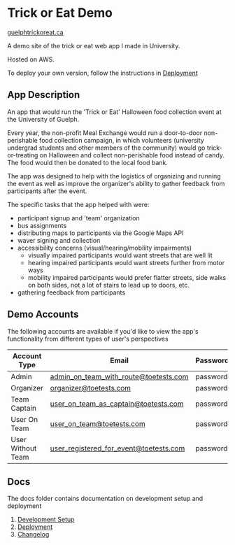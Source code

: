 # Trick or Eat Demo

[guelphtrickoreat.ca](https://guelphtrickoreat.ca)

A demo site of the trick or eat web app I made in University.

Hosted on AWS.

To deploy your own version, follow the instructions in [Deployment](docs/deployment.md)  

## App Description

An app that would run the 'Trick or Eat' Halloween food collection event at the University of Guelph. 

Every year, the non-profit Meal Exchange would run a door-to-door non-perishable food collection campaign, 
in which volunteers (university undergrad students and other members of the community) would go trick-or-treating on Halloween and collect non-perishable food instead of candy. 
The food would then be donated to the local food bank.

The app was designed to help with the logistics of organizing and running the event as well as improve the organizer's ability to gather feedback from participants after the event.

The specific tasks that the app helped with were:

 * participant signup and 'team' organization
 * bus assignments
 * distributing maps to participants via the Google Maps API
 * waver signing and collection
 * accessibility concerns (visual/hearing/mobility impairments)
    * visually impaired participants would want streets that are well lit
    * hearing impaired participants would want streets further from motor ways
    * mobility impaired participants would prefer flatter streets, side walks on both sides, not a lot of stairs to lead up to doors, etc.
 * gathering feedback from participants

## Demo Accounts

The following accounts are available if you'd like to view the app's functionality from different types of user's perspectives

| Account Type  | Email | Password |
| ------------- | ------------- | ------------- |
| Admin  | admin_on_team_with_route@toetests.com  | password |
| Organizer  | organizer@toetests.com | password |
| Team Captain  | user_on_team_as_captain@toetests.com  | password |
| User On Team  | user_on_team@toetests.com  | password |
| User Without Team  | user_registered_for_event@toetests.com  | password |

## Docs

The docs folder contains documentation on development setup and deployment

  1. [Development Setup](docs/application-setup.md)
  2. [Deployment](docs/deployment.md)
  3. [Changelog](docs/version-notes.md)
